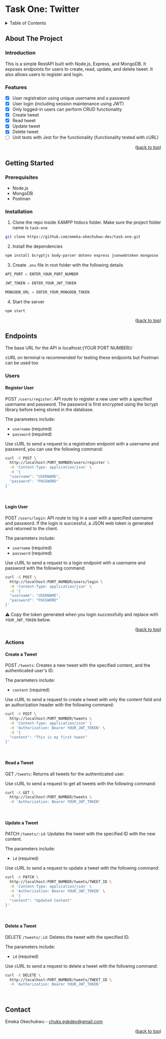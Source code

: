 <a name="readme-top"></a>

# Task One: Twitter

<details>
  <summary>Table of Contents</summary>
  <ol>
    <li>
      <a href="#about-the-project">About The Project</a>
      <ul>
        <li><a href="#introduction">Introduction</a></li>
        <li><a href="#features">Features</a></li>
      </ul>
    </li>
    <li>
      <a href="#getting-started">Getting Started</a>
      <ul>
        <li><a href="#prerequisites">Prerequisites</a></li>
        <li><a href="#installation">Installation</a></li>
      </ul>
    </li>
    <li>
      <a href="endpoints">API Enpoints</a>
      <ul>
        <li><a href="#users">Users</a></li>
        <li><a href="#actions">Actions</a></li>
      </ul>
    </li>
    <li><a href="#contact">Contact</a></li>
  </ol>
</details>

## About The Project

### Introduction

This is a simple RestAPI built with Node.js, Express, and MongoDB. It exposes endpoints for users to create, read, update, and delete tweet. It also allows users to register and login.

### Features

- [x] User registration using unique username and a password
- [x] User login (including session maintenance using JWT)
- [x] Only logged-in users can perform CRUD functionality
- [x] Create tweet
- [x] Read tweet
- [x] Update tweet
- [x] Delete tweet
- [ ] Unit tests with Jest for the functionality (functionality tested with cURL)

<p align="right">(<a href="#readme-top">back to top</a>)</p>


## Getting Started

### Prerequisites

- Node.js
- MongoDB
- Postman

### Installation

1. Clone the repo inside XAMPP htdocs folder. Make sure the project folder name is `task-one`

```sh
git clone https://github.com/emeka-okechukwu-dev/task-one.git
```

2. Install the dependencies

```sh
npm install bcryptjs body-parser dotenv express jsonwebtoken mongoose
```

3. Create `.env` file in root folder with the following details

```js
API_PORT = ENTER_YOUR_PORT_NUMBER

JWT_TOKEN = ENTER_YOUR_JWT_TOKEN

MONGODB_URL = ENTER_YOUR_MONGODB_TOKEN
```

4. Start the server

```js
npm start
```

<p align="right">(<a href="#readme-top">back to top</a>)</p>


## Endpoints

The base URL for the API is localhost:{YOUR PORT NUMBER}/

cURL on terminal is recommended for testing these endpoints but Postman can be used too

### Users

#### Register User

POST `/users/register`: API route to register a new user with a specified username and password. The password is first encrypted using the bcrypt library before being stored in the database.

The parameters include:

- `username` (required)
- `password` (required)

Use cURL to send a request to a registration endpoint with a username and password, you can use the following command:

```sh
curl -X POST \
  http://localhost:PORT_NUMBER/users/register \
  -H 'Content-Type: application/json' \
  -d '{
  "username": "USERNAME",
  "password": "PASSWORD"
}'
```
<br/>

#### Login User

POST `/users/login`: API route to log in a user with a specified username and password. If the login is successful, a JSON web token is generated and returned to the client.

The parameters include:

- `username` (required)
- `password` (required)

Use cURL to send a request to a login endpoint with a username and password with the following command:

```sh
curl -X POST \
  http://localhost:PORT_NUMBER/users/login \
  -H 'Content-Type: application/json' \
  -d '{
  "username": "USERNAME",
  "password": "PASSWORD"
}'
```

⚠️ Copy the token generated when you login successfully and replace with `YOUR_JWT_TOKEN` below.

<p align="right">(<a href="#readme-top">back to top</a>)</p>

### Actions

#### Create a Tweet

POST `/tweets`: Creates a new tweet with the specified content, and the authenticated user's ID.

The parameters include:

- `content` (required)

Use cURL to send a request to create a tweet with only the content field and an authorization header with the following command:

```sh
curl -X POST \
  http://localhost:PORT_NUMBER/tweets \
  -H 'Content-Type: application/json' \
  -H 'Authorization: Bearer YOUR_JWT_TOKEN' \
  -d '{
  "content": "This is my first tweet"
}'
```
<br/>

#### Read a Tweet

GET `/tweets`: Returns all tweets for the authenticated user.

Use cURL to send a request to get all tweets with the following command:
```sh
curl -X GET \
  http://localhost:PORT_NUMBER/tweets \
  -H 'Authorization: Bearer YOUR_JWT_TOKEN'
```
<br/>

#### Update a Tweet

PATCH `/tweets/:id`: Updates the tweet with the specified ID with the new content.

The parameters include:

- `id` (required)

Use cURL to send a request to update a tweet with the following command:

```sh
curl -X PATCH \
  http://localhost:PORT_NUMBER/tweets/TWEET_ID \
  -H 'Content-Type: application/json' \
  -H 'Authorization: Bearer YOUR_JWT_TOKEN' \
  -d '{
  "content": "Updated Content"
}'
```
<br/>

#### Delete a Tweet

DELETE `/tweets/:id`: Deletes the tweet with the specified ID.

The parameters include:

- `id` (required)

Use cURL to send a request to delete a tweet with the following command:

```sh
curl -X DELETE \
  http://localhost:PORT_NUMBER/tweets/TWEET_ID \
  -H 'Authorization: Bearer YOUR_JWT_TOKEN'
```
<br/>

## Contact

Emeka Okechukwu - chuks.egkdev@gmail.com

<p align="right">(<a href="#readme-top">back to top</a>)</p>
